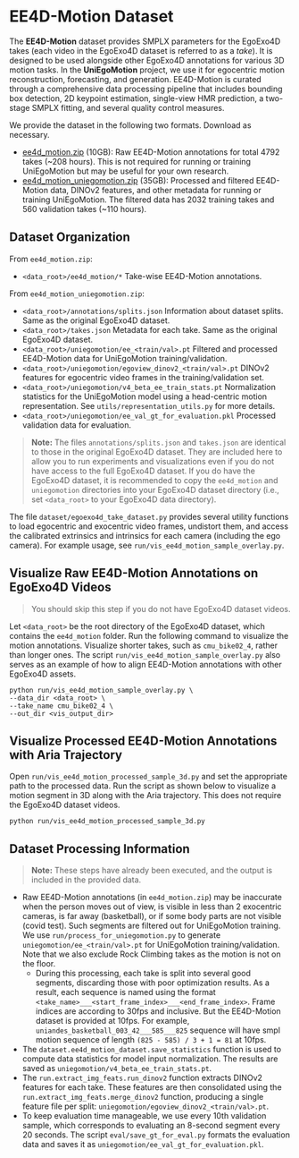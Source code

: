 # EE4D-Motion Dataset

The **EE4D-Motion** dataset provides SMPLX parameters for the EgoExo4D takes (each video in the EgoExo4D dataset is referred to as a *take*). It is designed to be used alongside other EgoExo4D annotations for various 3D motion tasks. In the **UniEgoMotion** project, we use it for egocentric motion reconstruction, forecasting, and generation. EE4D-Motion is curated through a comprehensive data processing pipeline that includes bounding box detection, 2D keypoint estimation, single-view HMR prediction, a two-stage SMPLX fitting, and several quality control measures.

We provide the dataset in the following two formats. Download as necessary.
- [ee4d_motion.zip](https://downloads.cs.stanford.edu/simurgh/chpatel/ee4d_motion.zip) (10GB): Raw EE4D-Motion annotations for total 4792 takes (~208 hours). This is not required for running or training UniEgoMotion but may be useful for your own research.
- [ee4d_motion_uniegomotion.zip](https://downloads.cs.stanford.edu/simurgh/chpatel/ee4d_motion_uniegomotion.zip) (35GB): Processed and filtered EE4D-Motion data, DINOv2 features, and other metadata for running or training UniEgoMotion. The filtered data has 2032 training takes and 560 validation takes (~110 hours).

## Dataset Organization

From `ee4d_motion.zip`:
- `<data_root>/ee4d_motion/*` Take-wise EE4D-Motion annotations.

From `ee4d_motion_uniegomotion.zip`:
- `<data_root>/annotations/splits.json` Information about dataset splits. Same as the original EgoExo4D dataset.
- `<data_root>/takes.json` Metadata for each take. Same as the original EgoExo4D dataset.
- `<data_root>/uniegomotion/ee_<train/val>.pt` Filtered and processed EE4D-Motion data for UniEgoMotion training/validation.
- `<data_root>/uniegomotion/egoview_dinov2_<train/val>.pt` DINOv2 features for egocentric video frames in the training/validation set.
- `<data_root>/uniegomotion/v4_beta_ee_train_stats.pt` Normalization statistics for the UniEgoMotion model using a head-centric motion representation. See `utils/representation_utils.py` for more details.
- `<data_root>/uniegomotion/ee_val_gt_for_evaluation.pkl` Processed validation data for evaluation.

> **Note:** The files `annotations/splits.json` and `takes.json` are identical to those in the original EgoExo4D dataset. They are included here to allow you to run experiments and visualizations even if you do not have access to the full EgoExo4D dataset. If you do have the EgoExo4D dataset, it is recommended to copy the `ee4d_motion` and `uniegomotion` directories into your EgoExo4D dataset directory (i.e., set `<data_root>` to your EgoExo4D data directory).

The file `dataset/egoexo4d_take_dataset.py` provides several utility functions to load egocentric and exocentric video frames, undistort them, and access the calibrated extrinsics and intrinsics for each camera (including the ego camera). For example usage, see `run/vis_ee4d_motion_sample_overlay.py`.

## Visualize Raw EE4D-Motion Annotations on EgoExo4D Videos

> You should skip this step if you do not have EgoExo4D dataset videos.

Let `<data_root>` be the root directory of the EgoExo4D dataset, which contains the `ee4d_motion` folder. Run the following command to visualize the motion annotations. Visualize shorter takes, such as `cmu_bike02_4`, rather than longer ones. The script `run/vis_ee4d_motion_sample_overlay.py` also serves as an example of how to align EE4D-Motion annotations with other EgoExo4D assets.
```
python run/vis_ee4d_motion_sample_overlay.py \
--data_dir <data_root> \
--take_name cmu_bike02_4 \
--out_dir <vis_output_dir>
```

## Visualize Processed EE4D-Motion Annotations with Aria Trajectory

Open `run/vis_ee4d_motion_processed_sample_3d.py` and set the appropriate path to the processed data. Run the script as shown below to visualize a motion segment in 3D along with the Aria trajectory. This does not require the EgoExo4D dataset videos.
```
python run/vis_ee4d_motion_processed_sample_3d.py
```


## Dataset Processing Information

> **Note:** These steps have already been executed, and the output is included in the provided data.

- Raw EE4D-Motion annotations (in `ee4d_motion.zip`) may be inaccurate when the person moves out of view, is visible in less than 2 exocentric cameras, is far away (basketball), or if some body parts are not visible (covid test). Such segments are filtered out for UniEgoMotion training. We use `run/process_for_uniegomotion.py` to generate `uniegomotion/ee_<train/val>.pt` for UniEgoMotion training/validation. Note that we also exclude Rock Climbing takes as the motion is not on the floor.
    - During this processing, each take is split into several good segments, discarding those with poor optimization results. As a result, each sequence is named using the format `<take_name>___<start_frame_index>___<end_frame_index>`. Frame indices are according to 30fps and inclusive. But the EE4D-Motion dataset is provided at 10fps. For example, `uniandes_basketball_003_42___585___825` sequence will have smpl motion sequence of length `(825 - 585) / 3 + 1 = 81` at 10fps.
- The `dataset.ee4d_motion_dataset.save_statistics` function is used to compute data statistics for model input normalization. The results are saved as `uniegomotion/v4_beta_ee_train_stats.pt`.
- The `run.extract_img_feats.run_dinov2` function extracts DINOv2 features for each take. These features are then consolidated using the `run.extract_img_feats.merge_dinov2` function, producing a single feature file per split: `uniegomotion/egoview_dinov2_<train/val>.pt`.
- To keep evaluation time manageable, we use every 10th validation sample, which corresponds to evaluating an 8-second segment every 20 seconds. The script `eval/save_gt_for_eval.py` formats the evaluation data and saves it as `uniegomotion/ee_val_gt_for_evaluation.pkl`.
